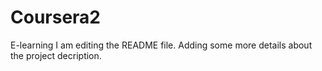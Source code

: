# Coursera2
E-learning
I am editing the README file. Adding some more details about the project decription.
